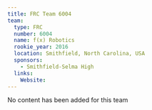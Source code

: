```yaml
---
title: FRC Team 6004
team:
  type: FRC
  number: 6004
  name: f(x) Robotics
  rookie_year: 2016
  location: Smithfield, North Carolina, USA
  sponsors:
    - Smithfield-Selma High
  links:
    Website: 
---
```

No content has been added for this team
